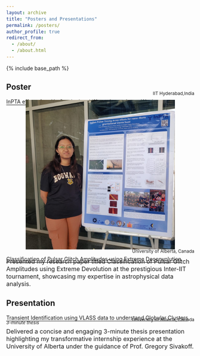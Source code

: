 ```yaml
---
layout: archive
title: "Posters and Presentations"
permalink: /posters/
author_profile: true
redirect_from: 
  - /about/
  - /about.html
---
```



{% include base_path %}


## Poster
<span style="border-bottom: 1px solid black; display: inline-block; margin-bottom: 0.4em;">InPTA efforts for nHz Gravitational Waves hunt -Japan Week</span> 
<div style="text-align: right;margin-top: -60px;"><span style="font-size: 12px;">IIT Hyderabad,India</span></div>
  
<!----<font size="3">Japan</font>--->
<div style="text-align: center;margin-top:10px">
  <img src="/files/cropped japan.jpeg" alt="Japan" width="400">
</div>


<span style="border-bottom: 1px solid black; display: inline-block; margin-bottom: 0.4em;">Classification of Pulsar Glitch Amplitudes using Extreme Deconvolution</span> 
<!---<div style="text-align: left;margin-top: -25px;"><span style="font-size: 12px;"><em>Poster Presentation</em></span></div>--->
<div style="text-align: right;margin-top: -60px;"><span style="font-size: 12px;">University of Alberta, Canada</span></div>
  
<div style="margin-top:10px"><font size="3">Presented my research paper titled Classification of Pulsar Glitch Amplitudes using Extreme Devolution at the prestigious Inter-IIT tournament, showcasing my expertise in astrophysical data analysis.</font></div>


## Presentation  
<span style="border-bottom: 1px solid black; display: inline-block; margin-bottom: 0.4em;">Transient Identification using VLASS data to understand Globular Clusters</span>
<div style="text-align: left;margin-top: -25px;"><span style="font-size: 12px;"><em>3-minute thesis</em></span></div>
<div style="text-align: right;margin-top: -25px;"><span style="font-size: 12px;">University of Alberta, Canada</span></div>
  
<font size="3">Delivered a concise and engaging 3-minute thesis presentation highlighting my transformative internship experience at the
University of Alberta under the guidance of Prof. Gregory Sivakoff.</font>

